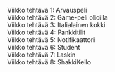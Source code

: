 Viikko tehtävä 1: Arvauspeli \
Viikko tehtävä 2: Game-peli olioilla \
Viikko tehtävä 3: Italialainen kokki \
Viikko tehtävä 4: Pankkitilit \
Viikko tehtävä 5: Notifikaattori \
Viikko tehtävä 6: Student \
Viikko tehtävä 7: Laskin \
Viikko tehtävä 8: ShakkiKello
